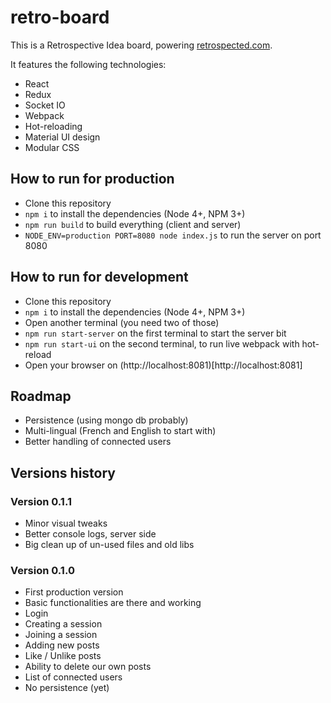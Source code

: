 # retro-board

This is a Retrospective Idea board, powering [retrospected.com](http://www.retrospected.com).

It features the following technologies:

* React
* Redux
* Socket IO
* Webpack
* Hot-reloading
* Material UI design
* Modular CSS

## How to run for production

* Clone this repository
* `npm i` to install the dependencies (Node 4+, NPM 3+)
* `npm run build` to build everything (client and server)
* `NODE_ENV=production PORT=8080 node index.js` to run the server on port 8080

## How to run for development

* Clone this repository
* `npm i` to install the dependencies (Node 4+, NPM 3+)
* Open another terminal (you need two of those)
* `npm run start-server` on the first terminal to start the server bit
* `npm run start-ui` on the second terminal, to run live webpack with hot-reload
* Open your browser on (http://localhost:8081)[http://localhost:8081]


## Roadmap

* Persistence (using mongo db probably)
* Multi-lingual (French and English to start with)
* Better handling of connected users

## Versions history

### Version 0.1.1

* Minor visual tweaks
* Better console logs, server side
* Big clean up of un-used files and old libs

### Version 0.1.0

* First production version
* Basic functionalities are there and working
* Login
* Creating a session
* Joining a session
* Adding new posts
* Like / Unlike posts
* Ability to delete our own posts
* List of connected users
* No persistence (yet)
